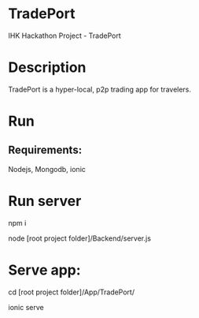 # TradePort
IHK Hackathon Project - TradePort

# Description

TradePort is a hyper-local, p2p trading app for travelers.

# Run

## Requirements:
Nodejs, Mongodb, ionic

# Run server

npm i

node [root project folder]/Backend/server.js

# Serve app:

cd [root project folder]/App/TradePort/

ionic serve
